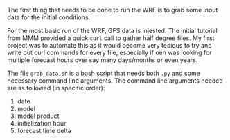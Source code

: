 The first thing that needs to be done to run the WRF is to grab some inout data for the initial conditions. 

For the most basic run of the WRF, GFS data is injested. The initial tutorial from MMM provided a quick ```curl``` call to gather half degree files. My first project was to automate this as it would become very tedious to try and write out curl commands for every file, especially if oen was looking for multiple forecast hours over say many days/months or even years.

The file ```grab_data.sh``` is a bash script that needs both ```.py``` and some necessary command line arguments. 
The command line arguments needed are as followed (in specific order):
<ol>
<li>date</li>
<li>model</li>
<li>model product</li>
<li>initialization hour</li>
<li>forecast time delta</li>
</ol>